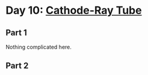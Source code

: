 # Day 10: [Cathode-Ray Tube](https://adventofcode.com/2022/day/10)

## Part 1

Nothing complicated here.

## Part 2

